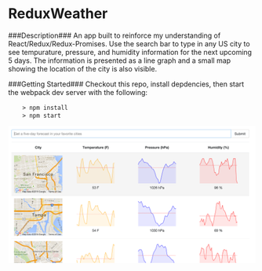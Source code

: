 # ReduxWeather

###Description###
An app built to reinforce my understanding of React/Redux/Redux-Promises.  Use the search bar to type in any US city to
see tempurature, pressure, and humidity information for the next upcoming 5 days.  The information is presented as a line graph
and a small map showing the location of the city is also visible.


###Getting Started###
Checkout this repo, install depdencies, then start the webpack dev server with the following:

```
	> npm install
	> npm start
```

![Screenshot](/assets/preview.png?raw=true)